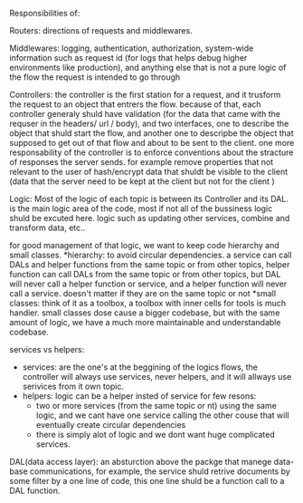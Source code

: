 Responsibilities of:



Routers: directions of requests and middlewares.



Middlewares: logging, authentication, authorization, system-wide information such as request id (for logs that helps debug higher environments like production), and anything else that is not a pure logic of the flow the request is intended to go through



Controllers: the controller is the first station for a request, and it trusform the request to an object that entrers the flow. because of that, each controller generaly shuld have validation (for the data that came with the requser in the headers/ url / body), and two interfaces, one to describe the object that shuld start the flow, and  another one to descripbe the object that supposed to get out of that flow and about to be sent to the client.
one more responsability of the controller is to enforce conventions about the stracture of responses the server sends. for example remove properties that not relevant to the user of hash/encrypt data that shuldt be visible to the client (data that the server need to be kept at the client but not for the client )



Logic: Most of the logic of each topic is between its Controller and its DAL. is the main logic area of the code,
most if not all of the bussiness logic shuld be excuted here. logic such as updating other services, combine and transform data, etc..

for good management of that logic, we want to keep code hierarchy and small classes.
*hierarchy: to avoid circular dependencies. a service can call DALs and helper functions from the same topic or from other topics, helper function can call DALs from the same topic or from other topics, but DAL will never call a helper function or service, and a helper function will never call a service. doesn't matter if they are on the same topic or not
*small classes: think of it as a toolbox, a toolbox with inner cells for tools is much handier. small classes dose cause a bigger codebase, but with the same amount of logic, we have a much more maintainable and understandable codebase.

services vs helpers:
* services: are the one's at the beggining of the logics flows, the controller will always use services, never helpers, and it will allways use serivices from it own topic.
* helpers: logic can be a helper insted of service for few resons:
    * two or more services (from the same topic or nt) using the same logic, and we cant have one service calling the other couse that will eventually create circular dependencies
    * there is simply alot of logic and we dont want huge complicated services.






DAL(data access layer): an absturction above the packge that manege data-base communications, for example, the service shuld retrive documents by some filter by a one line of code, this one line shuld be a function call to a DAL function.
